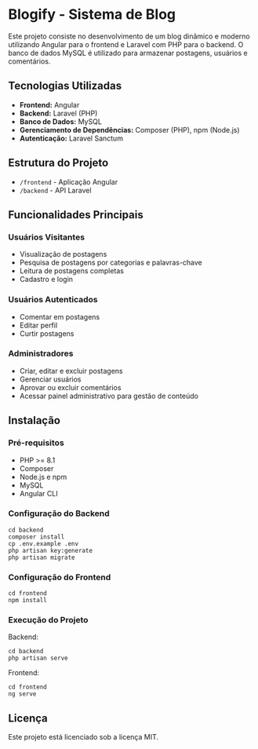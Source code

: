 # Blogify - Sistema de Blog

Este projeto consiste no desenvolvimento de um blog dinâmico e moderno utilizando Angular para o frontend e Laravel com PHP para o backend. O banco de dados MySQL é utilizado para armazenar postagens, usuários e comentários.

## Tecnologias Utilizadas

- **Frontend:** Angular
- **Backend:** Laravel (PHP)
- **Banco de Dados:** MySQL
- **Gerenciamento de Dependências:** Composer (PHP), npm (Node.js)
- **Autenticação:** Laravel Sanctum

## Estrutura do Projeto

- `/frontend` - Aplicação Angular
- `/backend` - API Laravel

## Funcionalidades Principais

### Usuários Visitantes
- Visualização de postagens
- Pesquisa de postagens por categorias e palavras-chave
- Leitura de postagens completas
- Cadastro e login

### Usuários Autenticados
- Comentar em postagens
- Editar perfil
- Curtir postagens

### Administradores
- Criar, editar e excluir postagens
- Gerenciar usuários
- Aprovar ou excluir comentários
- Acessar painel administrativo para gestão de conteúdo

## Instalação

### Pré-requisitos
- PHP >= 8.1
- Composer
- Node.js e npm
- MySQL
- Angular CLI

### Configuração do Backend
```
cd backend
composer install
cp .env.example .env
php artisan key:generate
php artisan migrate
```

### Configuração do Frontend
```
cd frontend
npm install
```

### Execução do Projeto
Backend:
```
cd backend
php artisan serve
```

Frontend:
```
cd frontend
ng serve
```

## Licença
Este projeto está licenciado sob a licença MIT.

